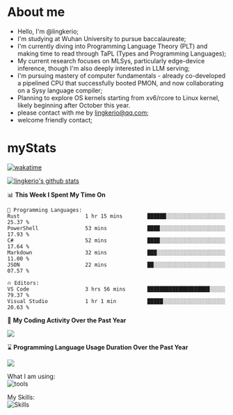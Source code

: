 # About me

- Hello, I'm @lingkerio; 
- I'm studying at Wuhan University to pursue baccalaureate;
- I'm currently diving into Programming Language Theory (PLT) and making time to read through TaPL (Types and Programming Languages);
- My current research focuses on MLSys, particularly edge-device inference, though I'm also deeply interested in LLM serving;
- I'm pursuing mastery of computer fundamentals - already co-developed a pipelined CPU that successfully booted PMON, and now collaborating on a Sysy language compiler;
- Planning to explore OS kernels starting from xv6/rcore to Linux kernel, likely beginning after October this year.
- please contact with me by lingkerio@qq.com;
- welcome friendly contact;


# myStats
[![wakatime](https://wakatime.com/badge/user/91f23013-72dc-47fa-9246-c7f1d9e4561b.svg)](https://wakatime.com/@91f23013-72dc-47fa-9246-c7f1d9e4561b)

[![lingkerio's github stats](https://github-readme-stats-neon-sigma-67.vercel.app/api?username=lingkerio&show_icons=true&theme=swift)](https://github-readme-stats-neon-sigma-67.vercel.app)

<!--START_SECTION:waka-->
📊 **This Week I Spent My Time On** 

```text
💬 Programming Languages: 
Rust                     1 hr 15 mins        ██████░░░░░░░░░░░░░░░░░░░   25.37 % 
PowerShell               53 mins             ████░░░░░░░░░░░░░░░░░░░░░   17.93 % 
C#                       52 mins             ████░░░░░░░░░░░░░░░░░░░░░   17.64 % 
Markdown                 32 mins             ███░░░░░░░░░░░░░░░░░░░░░░   11.00 % 
JSON                     22 mins             ██░░░░░░░░░░░░░░░░░░░░░░░   07.57 % 

🔥 Editors: 
VS Code                  3 hrs 56 mins       ████████████████████░░░░░   79.37 % 
Visual Studio            1 hr 1 min          █████░░░░░░░░░░░░░░░░░░░░   20.63 % 
```


<!--END_SECTION:waka-->

📅 **My Coding Activity Over the Past Year**

<a href="https://wakatime.com"><img src="https://wakatime.com/share/@lingkerio/9d8c2ccb-422f-4031-86b5-c947c7b728ba.png" /></a>

⌛ **Programming Language Usage Duration Over the Past Year**

<a href="https://wakatime.com"><img src="https://wakatime.com/share/@lingkerio/b4268c3a-49e5-469e-b094-8e53392cb864.png" /></a>

What I am using:  
![tools](https://skillicons.dev/icons?i=discord,twitter,stackoverflow,visualstudio,vscode,pycharm,idea,arch,debian,ubuntu)  


My Skills:  
![Skills](https://skillicons.dev/icons?i=linux,windows,c,cpp,java,cs,ocaml,rust,py,js)  
